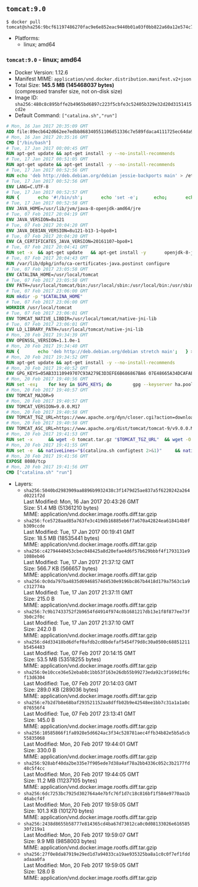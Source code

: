 ## `tomcat:9.0`

```console
$ docker pull tomcat@sha256:9bcf61197486270fac9e6e852eac9440b01a03f0bb822a60a12e574c78cb7170
```

-	Platforms:
	-	linux; amd64

### `tomcat:9.0` - linux; amd64

-	Docker Version: 1.12.6
-	Manifest MIME: `application/vnd.docker.distribution.manifest.v2+json`
-	Total Size: **145.5 MB (145468037 bytes)**  
	(compressed transfer size, not on-disk size)
-	Image ID: `sha256:480c8c895bffe2b4965bd6897c223f5cbfe3c52405b329e32d20d3151415cd2e`
-	Default Command: `["catalina.sh","run"]`

```dockerfile
# Mon, 16 Jan 2017 20:35:09 GMT
ADD file:89ecb642d662ee7edbb868340551106d51336c7e589fdaca4111725ec64da957 in / 
# Mon, 16 Jan 2017 20:35:16 GMT
CMD ["/bin/bash"]
# Tue, 17 Jan 2017 00:00:45 GMT
RUN apt-get update && apt-get install -y --no-install-recommends 		ca-certificates 		curl 		wget 	&& rm -rf /var/lib/apt/lists/*
# Tue, 17 Jan 2017 00:51:05 GMT
RUN apt-get update && apt-get install -y --no-install-recommends 		bzip2 		unzip 		xz-utils 	&& rm -rf /var/lib/apt/lists/*
# Tue, 17 Jan 2017 00:52:56 GMT
RUN echo 'deb http://deb.debian.org/debian jessie-backports main' > /etc/apt/sources.list.d/jessie-backports.list
# Tue, 17 Jan 2017 00:52:56 GMT
ENV LANG=C.UTF-8
# Tue, 17 Jan 2017 00:52:57 GMT
RUN { 		echo '#!/bin/sh'; 		echo 'set -e'; 		echo; 		echo 'dirname "$(dirname "$(readlink -f "$(which javac || which java)")")"'; 	} > /usr/local/bin/docker-java-home 	&& chmod +x /usr/local/bin/docker-java-home
# Tue, 17 Jan 2017 00:52:58 GMT
ENV JAVA_HOME=/usr/lib/jvm/java-8-openjdk-amd64/jre
# Tue, 07 Feb 2017 20:04:19 GMT
ENV JAVA_VERSION=8u121
# Tue, 07 Feb 2017 20:04:20 GMT
ENV JAVA_DEBIAN_VERSION=8u121-b13-1~bpo8+1
# Tue, 07 Feb 2017 20:04:20 GMT
ENV CA_CERTIFICATES_JAVA_VERSION=20161107~bpo8+1
# Tue, 07 Feb 2017 20:04:41 GMT
RUN set -x 	&& apt-get update 	&& apt-get install -y 		openjdk-8-jre-headless="$JAVA_DEBIAN_VERSION" 		ca-certificates-java="$CA_CERTIFICATES_JAVA_VERSION" 	&& rm -rf /var/lib/apt/lists/* 	&& [ "$JAVA_HOME" = "$(docker-java-home)" ]
# Tue, 07 Feb 2017 20:04:43 GMT
RUN /var/lib/dpkg/info/ca-certificates-java.postinst configure
# Tue, 07 Feb 2017 23:05:58 GMT
ENV CATALINA_HOME=/usr/local/tomcat
# Tue, 07 Feb 2017 23:05:58 GMT
ENV PATH=/usr/local/tomcat/bin:/usr/local/sbin:/usr/local/bin:/usr/sbin:/usr/bin:/sbin:/bin
# Tue, 07 Feb 2017 23:06:00 GMT
RUN mkdir -p "$CATALINA_HOME"
# Tue, 07 Feb 2017 23:06:00 GMT
WORKDIR /usr/local/tomcat
# Tue, 07 Feb 2017 23:06:01 GMT
ENV TOMCAT_NATIVE_LIBDIR=/usr/local/tomcat/native-jni-lib
# Tue, 07 Feb 2017 23:06:01 GMT
ENV LD_LIBRARY_PATH=/usr/local/tomcat/native-jni-lib
# Mon, 20 Feb 2017 19:34:39 GMT
ENV OPENSSL_VERSION=1.1.0e-1
# Mon, 20 Feb 2017 19:34:40 GMT
RUN { 		echo 'deb http://deb.debian.org/debian stretch main'; 	} > /etc/apt/sources.list.d/stretch.list 	&& { 		echo 'Package: *'; 		echo 'Pin: release n=stretch'; 		echo 'Pin-Priority: -10'; 		echo; 		echo 'Package: openssl libssl*'; 		echo "Pin: version $OPENSSL_VERSION"; 		echo 'Pin-Priority: 990'; 	} > /etc/apt/preferences.d/stretch-openssl
# Mon, 20 Feb 2017 19:34:52 GMT
RUN apt-get update && apt-get install -y --no-install-recommends 		libapr1 		openssl="$OPENSSL_VERSION" 	&& rm -rf /var/lib/apt/lists/*
# Mon, 20 Feb 2017 19:40:52 GMT
ENV GPG_KEYS=05AB33110949707C93A279E3D3EFE6B686867BA6 07E48665A34DCAFAE522E5E6266191C37C037D42 47309207D818FFD8DCD3F83F1931D684307A10A5 541FBE7D8F78B25E055DDEE13C370389288584E7 61B832AC2F1C5A90F0F9B00A1C506407564C17A3 79F7026C690BAA50B92CD8B66A3AD3F4F22C4FED 9BA44C2621385CB966EBA586F72C284D731FABEE A27677289986DB50844682F8ACB77FC2E86E29AC A9C5DF4D22E99998D9875A5110C01C5A2F6059E7 DCFD35E0BF8CA7344752DE8B6FB21E8933C60243 F3A04C595DB5B6A5F1ECA43E3B7BBB100D811BBE F7DA48BB64BCB84ECBA7EE6935CD23C10D498E23
# Mon, 20 Feb 2017 19:40:56 GMT
RUN set -ex; 	for key in $GPG_KEYS; do 		gpg --keyserver ha.pool.sks-keyservers.net --recv-keys "$key"; 	done
# Mon, 20 Feb 2017 19:40:57 GMT
ENV TOMCAT_MAJOR=9
# Mon, 20 Feb 2017 19:40:57 GMT
ENV TOMCAT_VERSION=9.0.0.M17
# Mon, 20 Feb 2017 19:40:58 GMT
ENV TOMCAT_TGZ_URL=https://www.apache.org/dyn/closer.cgi?action=download&filename=tomcat/tomcat-9/v9.0.0.M17/bin/apache-tomcat-9.0.0.M17.tar.gz
# Mon, 20 Feb 2017 19:40:58 GMT
ENV TOMCAT_ASC_URL=https://www.apache.org/dist/tomcat/tomcat-9/v9.0.0.M17/bin/apache-tomcat-9.0.0.M17.tar.gz.asc
# Mon, 20 Feb 2017 19:41:53 GMT
RUN set -x 		&& wget -O tomcat.tar.gz "$TOMCAT_TGZ_URL" 	&& wget -O tomcat.tar.gz.asc "$TOMCAT_ASC_URL" 	&& gpg --batch --verify tomcat.tar.gz.asc tomcat.tar.gz 	&& tar -xvf tomcat.tar.gz --strip-components=1 	&& rm bin/*.bat 	&& rm tomcat.tar.gz* 		&& nativeBuildDir="$(mktemp -d)" 	&& tar -xvf bin/tomcat-native.tar.gz -C "$nativeBuildDir" --strip-components=1 	&& nativeBuildDeps=" 		gcc 		libapr1-dev 		libssl-dev 		make 		openjdk-${JAVA_VERSION%%[-~bu]*}-jdk=$JAVA_DEBIAN_VERSION 	" 	&& apt-get update && apt-get install -y --no-install-recommends $nativeBuildDeps && rm -rf /var/lib/apt/lists/* 	&& ( 		export CATALINA_HOME="$PWD" 		&& cd "$nativeBuildDir/native" 		&& ./configure 			--libdir="$TOMCAT_NATIVE_LIBDIR" 			--prefix="$CATALINA_HOME" 			--with-apr="$(which apr-1-config)" 			--with-java-home="$(docker-java-home)" 			--with-ssl=yes 		&& make -j$(nproc) 		&& make install 	) 	&& apt-get purge -y --auto-remove $nativeBuildDeps 	&& rm -rf "$nativeBuildDir" 	&& rm bin/tomcat-native.tar.gz
# Mon, 20 Feb 2017 19:41:55 GMT
RUN set -e 	&& nativeLines="$(catalina.sh configtest 2>&1)" 	&& nativeLines="$(echo "$nativeLines" | grep 'Apache Tomcat Native')" 	&& nativeLines="$(echo "$nativeLines" | sort -u)" 	&& if ! echo "$nativeLines" | grep 'INFO: Loaded APR based Apache Tomcat Native library' >&2; then 		echo >&2 "$nativeLines"; 		exit 1; 	fi
# Mon, 20 Feb 2017 19:41:56 GMT
EXPOSE 8080/tcp
# Mon, 20 Feb 2017 19:41:56 GMT
CMD ["catalina.sh" "run"]
```

-	Layers:
	-	`sha256:5040bd2983909aa8896b9932438c3f1479d25ae837a5f6220242a264d0221f2d`  
		Last Modified: Mon, 16 Jan 2017 20:43:26 GMT  
		Size: 51.4 MB (51361210 bytes)  
		MIME: application/vnd.docker.image.rootfs.diff.tar.gzip
	-	`sha256:fce5728aad85a763fe3c419db16885eb6f7a670a42824ea618414b8fb309ccde`  
		Last Modified: Tue, 17 Jan 2017 00:19:41 GMT  
		Size: 18.5 MB (18535441 bytes)  
		MIME: application/vnd.docker.image.rootfs.diff.tar.gzip
	-	`sha256:c42794440453cbec048425a8d20efae4d6f57b629bbbf4f1793131e91088eb46`  
		Last Modified: Tue, 17 Jan 2017 21:37:12 GMT  
		Size: 566.7 KB (566657 bytes)  
		MIME: application/vnd.docker.image.rootfs.diff.tar.gzip
	-	`sha256:0c0da797ba4835d69468574d4530e9196bc867b4418d179a7563c1a9c312774a`  
		Last Modified: Tue, 17 Jan 2017 21:37:11 GMT  
		Size: 215.0 B  
		MIME: application/vnd.docker.image.rootfs.diff.tar.gzip
	-	`sha256:7c9b17433752f2b9654fd4914f974c8b1681217db13e1f8f877ee73f3b0c2f0c`  
		Last Modified: Tue, 17 Jan 2017 21:37:10 GMT  
		Size: 242.0 B  
		MIME: application/vnd.docker.image.rootfs.diff.tar.gzip
	-	`sha256:d4d33418bd6dfef0afdb2cd8bdefaf5454f79d8c30a0500c68851211b5454483`  
		Last Modified: Tue, 07 Feb 2017 20:14:15 GMT  
		Size: 53.5 MB (53518255 bytes)  
		MIME: application/vnd.docker.image.rootfs.diff.tar.gzip
	-	`sha256:0e10cce36e52ebab8c1bb53f163e26db55b99273eda92c3f169d1f6cf13d6304`  
		Last Modified: Tue, 07 Feb 2017 20:14:03 GMT  
		Size: 289.0 KB (289036 bytes)  
		MIME: application/vnd.docker.image.rootfs.diff.tar.gzip
	-	`sha256:e7b2d7b8e68baf293521152aa8dffb02b9e42548ee1bb7c31a1a1a0c076556f4`  
		Last Modified: Tue, 07 Feb 2017 23:13:41 GMT  
		Size: 145.0 B  
		MIME: application/vnd.docker.image.rootfs.diff.tar.gzip
	-	`sha256:10585866f1fa8928e5d6624ac3f34c528781aec4ffb34b82e5b5a5cb55835068`  
		Last Modified: Mon, 20 Feb 2017 19:44:01 GMT  
		Size: 330.0 B  
		MIME: application/vnd.docker.image.rootfs.diff.tar.gzip
	-	`sha256:928abf40da2be335e7f905ede7d38a4af78a2bb4336c052c3b2177fd48c5f4cc`  
		Last Modified: Mon, 20 Feb 2017 19:44:05 GMT  
		Size: 11.2 MB (11237105 bytes)  
		MIME: application/vnd.docker.image.rootfs.diff.tar.gzip
	-	`sha256:6dc7253bc7925d302764a4e7bfc76f1d7c18c816bf1f584e9770aa1b46abcf4f`  
		Last Modified: Mon, 20 Feb 2017 19:59:05 GMT  
		Size: 101.3 KB (101270 bytes)  
		MIME: application/vnd.docker.image.rootfs.diff.tar.gzip
	-	`sha256:2438d8655b58777e814365cd4ba67d73012ca0c0d08133026e61658530f219a1`  
		Last Modified: Mon, 20 Feb 2017 19:59:07 GMT  
		Size: 9.9 MB (9858003 bytes)  
		MIME: application/vnd.docker.image.rootfs.diff.tar.gzip
	-	`sha256:27f0e8da87919e29ed1d7a94033ca19ae935325ba8a1c0c0f7ef1fddadaaa0fa`  
		Last Modified: Mon, 20 Feb 2017 19:59:05 GMT  
		Size: 128.0 B  
		MIME: application/vnd.docker.image.rootfs.diff.tar.gzip
